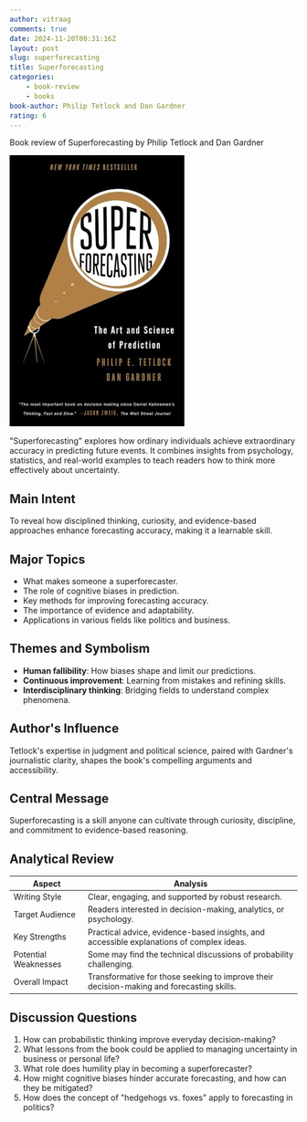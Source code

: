 ```yaml
---
author: vitraag
comments: true
date: 2024-11-20T00:31:16Z
layout: post
slug: superforecasting 
title: Superforecasting 
categories:
    - book-review
    - books
book-author: Philip Tetlock and Dan Gardner
rating: 6
---
```

Book review of Superforecasting by Philip Tetlock and Dan Gardner

![Superforecasting](assets/images/books/superforecasting.jpg)

"Superforecasting" explores how ordinary individuals achieve extraordinary accuracy in predicting future events. It combines insights from psychology, statistics, and real-world examples to teach readers how to think more effectively about uncertainty.

## Main Intent
To reveal how disciplined thinking, curiosity, and evidence-based approaches enhance forecasting accuracy, making it a learnable skill.

## Major Topics
- What makes someone a superforecaster.
- The role of cognitive biases in prediction.
- Key methods for improving forecasting accuracy.
- The importance of evidence and adaptability.
- Applications in various fields like politics and business.

## Themes and Symbolism
- **Human fallibility**: How biases shape and limit our predictions.
- **Continuous improvement**: Learning from mistakes and refining skills.
- **Interdisciplinary thinking**: Bridging fields to understand complex phenomena.

## Author's Influence
Tetlock's expertise in judgment and political science, paired with Gardner's journalistic clarity, shapes the book's compelling arguments and accessibility.

## Central Message
Superforecasting is a skill anyone can cultivate through curiosity, discipline, and commitment to evidence-based reasoning.

## Analytical Review

| Aspect             | Analysis                                                                                   |
|--------------------|-------------------------------------------------------------------------------------------|
| Writing Style      | Clear, engaging, and supported by robust research.                                         |
| Target Audience    | Readers interested in decision-making, analytics, or psychology.                          |
| Key Strengths      | Practical advice, evidence-based insights, and accessible explanations of complex ideas.   |
| Potential Weaknesses| Some may find the technical discussions of probability challenging.                        |
| Overall Impact     | Transformative for those seeking to improve their decision-making and forecasting skills. |

## Discussion Questions
1. How can probabilistic thinking improve everyday decision-making?
2. What lessons from the book could be applied to managing uncertainty in business or personal life?
3. What role does humility play in becoming a superforecaster?
4. How might cognitive biases hinder accurate forecasting, and how can they be mitigated?
5. How does the concept of "hedgehogs vs. foxes" apply to forecasting in politics?


